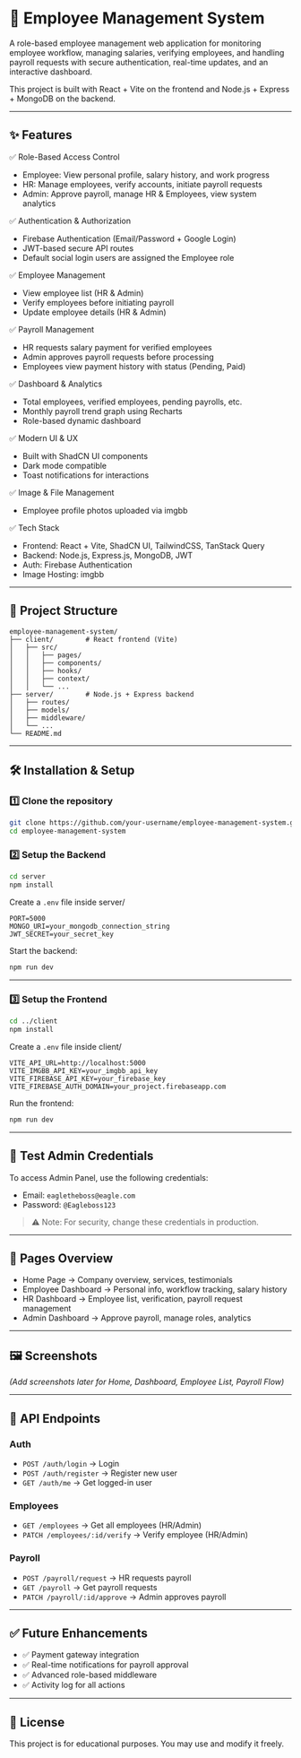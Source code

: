 
# 🏢 Employee Management System

A role-based employee management web application for monitoring employee workflow, managing salaries, verifying employees, and handling payroll requests with secure authentication, real-time updates, and an interactive dashboard.

This project is built with React + Vite on the frontend and Node.js + Express + MongoDB on the backend.

---

## ✨ Features

✅ Role-Based Access Control

* Employee: View personal profile, salary history, and work progress
* HR: Manage employees, verify accounts, initiate payroll requests
* Admin: Approve payroll, manage HR & Employees, view system analytics

✅ Authentication & Authorization

* Firebase Authentication (Email/Password + Google Login)
* JWT-based secure API routes
* Default social login users are assigned the Employee role

✅ Employee Management

* View employee list (HR & Admin)
* Verify employees before initiating payroll
* Update employee details (HR & Admin)

✅ Payroll Management

* HR requests salary payment for verified employees
* Admin approves payroll requests before processing
* Employees view payment history with status (Pending, Paid)

✅ Dashboard & Analytics

* Total employees, verified employees, pending payrolls, etc.
* Monthly payroll trend graph using Recharts
* Role-based dynamic dashboard

✅ Modern UI & UX

* Built with ShadCN UI components
* Dark mode compatible
* Toast notifications for interactions

✅ Image & File Management

* Employee profile photos uploaded via imgbb

✅ Tech Stack

* Frontend: React + Vite, ShadCN UI, TailwindCSS, TanStack Query
* Backend: Node.js, Express.js, MongoDB, JWT
* Auth: Firebase Authentication
* Image Hosting: imgbb

---

## 🚀 Project Structure

```
employee-management-system/
├── client/        # React frontend (Vite)
│   ├── src/
│   │   ├── pages/
│   │   ├── components/
│   │   ├── hooks/
│   │   ├── context/
│   │   └── ...
├── server/        # Node.js + Express backend
│   ├── routes/
│   ├── models/
│   ├── middleware/
│   └── ...
└── README.md
```

---

## 🛠️ Installation & Setup

### 1️⃣ Clone the repository

```bash
git clone https://github.com/your-username/employee-management-system.git
cd employee-management-system
```

### 2️⃣ Setup the Backend

```bash
cd server
npm install
```

Create a `.env` file inside server/

```env
PORT=5000
MONGO_URI=your_mongodb_connection_string
JWT_SECRET=your_secret_key
```

Start the backend:

```bash
npm run dev
```

---

### 3️⃣ Setup the Frontend

```bash
cd ../client
npm install
```

Create a `.env` file inside client/

```env
VITE_API_URL=http://localhost:5000
VITE_IMGBB_API_KEY=your_imgbb_api_key
VITE_FIREBASE_API_KEY=your_firebase_key
VITE_FIREBASE_AUTH_DOMAIN=your_project.firebaseapp.com
```

Run the frontend:

```bash
npm run dev
```

---

## 🔑 Test Admin Credentials

To access Admin Panel, use the following credentials:

* Email: `eagletheboss@eagle.com`
* Password: `@Eagleboss123`

> ⚠️ Note: For security, change these credentials in production.

---

## 🌟 Pages Overview

* Home Page → Company overview, services, testimonials
* Employee Dashboard → Personal info, workflow tracking, salary history
* HR Dashboard → Employee list, verification, payroll request management
* Admin Dashboard → Approve payroll, manage roles, analytics

---

## 🖼️ Screenshots

*(Add screenshots later for Home, Dashboard, Employee List, Payroll Flow)*

---

## 📡 API Endpoints

### Auth

* `POST /auth/login` → Login
* `POST /auth/register` → Register new user
* `GET /auth/me` → Get logged-in user

### Employees

* `GET /employees` → Get all employees (HR/Admin)
* `PATCH /employees/:id/verify` → Verify employee (HR/Admin)

### Payroll

* `POST /payroll/request` → HR requests payroll
* `GET /payroll` → Get payroll requests
* `PATCH /payroll/:id/approve` → Admin approves payroll

---

## ✅ Future Enhancements

* ✅ Payment gateway integration
* ✅ Real-time notifications for payroll approval
* ✅ Advanced role-based middleware
* ✅ Activity log for all actions

---

## 📝 License

This project is for educational purposes. You may use and modify it freely.

